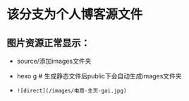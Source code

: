 # 该分支为个人博客源文件

## 图片资源正常显示：

- source/添加images文件夹

- hexo g  # 生成静态文件后public下会自动生成images文件夹

- ```
  ![direct](/images/电商-主页-gai.jpg)
  ```

  
